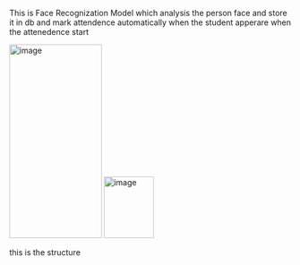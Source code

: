 This is Face Recognization Model which analysis the person face and store it in db and mark attendence automatically when the student apperare when the attenedence start

<img width="165" height="346" alt="image" src="https://github.com/user-attachments/assets/9e03b0f7-a5b6-47ba-ae95-1c520cbaf19c" />
<img width="89" height="110" alt="image" src="https://github.com/user-attachments/assets/1665a72d-dc5b-40f4-a4ec-9b34908c8400" />

this is the structure 

